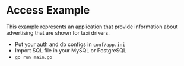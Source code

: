 # Access Example

This example represents an application that provide information about advertising that are shown for taxi drivers.

- Put your auth and db configs in `conf/app.ini`
- Import SQL file in your MySQL or PostgreSQL
- ```go run main.go```
